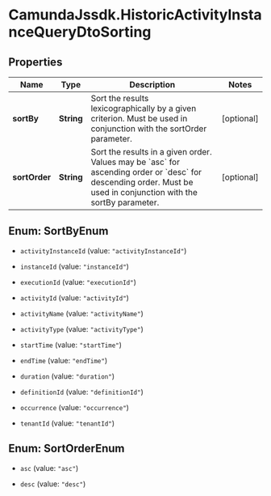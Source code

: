 # CamundaJssdk.HistoricActivityInstanceQueryDtoSorting

## Properties

Name | Type | Description | Notes
------------ | ------------- | ------------- | -------------
**sortBy** | **String** | Sort the results lexicographically by a given criterion. Must be used in conjunction with the sortOrder parameter. | [optional] 
**sortOrder** | **String** | Sort the results in a given order. Values may be &#x60;asc&#x60; for ascending order or &#x60;desc&#x60; for descending order. Must be used in conjunction with the sortBy parameter. | [optional] 



## Enum: SortByEnum


* `activityInstanceId` (value: `"activityInstanceId"`)

* `instanceId` (value: `"instanceId"`)

* `executionId` (value: `"executionId"`)

* `activityId` (value: `"activityId"`)

* `activityName` (value: `"activityName"`)

* `activityType` (value: `"activityType"`)

* `startTime` (value: `"startTime"`)

* `endTime` (value: `"endTime"`)

* `duration` (value: `"duration"`)

* `definitionId` (value: `"definitionId"`)

* `occurrence` (value: `"occurrence"`)

* `tenantId` (value: `"tenantId"`)





## Enum: SortOrderEnum


* `asc` (value: `"asc"`)

* `desc` (value: `"desc"`)




